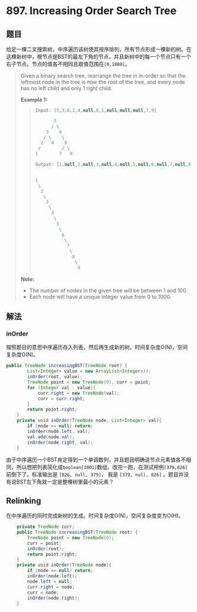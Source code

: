 # 897. Increasing Order Search Tree

## 题目

给定一棵二叉搜索树，中序遍历该树使其按序排列，所有节点形成一棵新的树。在这棵新树中，根节点是BST的最左下角的节点，并且新树中的每一个节点只有一个右子节点。节点的值各不相同且取值范围在`[0,1000]`。

>Given a binary search tree, rearrange the tree in in-order so that the leftmost node in the tree is now the root of the tree, and every node has no left child and only 1 right child.
>
>**Example 1:**
>>
>>```java
>>Input: [5,3,6,2,4,null,8,1,null,null,null,7,9]
>>
>>        5
>>       / \
>>     3    6
>>    / \    \
>>   2   4    8
>>  /        / \
>> 1        7   9
>>
>>Output: [1,null,2,null,3,null,4,null,5,null,6,null,7,null,8,null,9]
>>
>>
>> 1
>>  \
>>   2
>>    \
>>     3
>>      \
>>       4
>>        \
>>         5
>>          \
>>           6
>>            \
>>             7
>>              \
>>               8
>>                \
>>                 9  
>>```
>
>**Note:**
>
> - The number of nodes in the given tree will be between 1 and 100.
> - Each node will have a unique integer value from 0 to 1000.

## 解法

### inOrder

按照题目的意思中序遍历存入列表，然后再生成新的树。时间复杂度O(N)，空间复杂度O(N)。

```java
public TreeNode increasingBST(TreeNode root) {
        List<Integer> value = new ArrayList<Integer>();
        inOrder(root, value);
        TreeNode point = new TreeNode(0), curr = point;
        for (Integer val : value){
            curr.right = new TreeNode(val);
            curr = curr.right;
        }
        return point.right;
    }
    private void inOrder(TreeNode node, List<Integer> val){
        if (node == null) return;
        inOrder(node.left, val);
        val.add(node.val);
        inOrder(node.right, val);
    }
```

由于中序遍历一个BST肯定得到一个单调数列，并且题目明确说节点元素值各不相同，所以想把列表简化成`boolean[1001]`数组。改完一跑，在测试用例`[379,826]`前倒下了。标准输出是 `[826, null, 379]`， 我是 `[379, null, 826]` 。题目并没有说BST左下角就一定是整棵树里最小的元素？

## Relinking

在中序遍历的同时完成新树的生成。时间复杂度O(N)，空间复杂度变为O(H)。

```java
    private TreeNode curr;
    public TreeNode increasingBST(TreeNode root) {
        TreeNode point = new TreeNode(0);
        curr = point;
        inOrder(root);
        return point.right;
    }
    private void inOrder(TreeNode node){
        if (node == null) return;
        inOrder(node.left);
        node.left = null;
        curr.right = node;
        curr = node;
        inOrder(node.right);
    }
```
